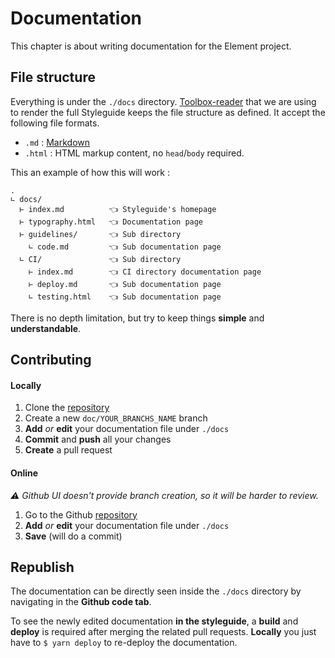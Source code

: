 # Documentation

This chapter is about writing documentation for the Element project.

## File structure

Everything is under the `./docs` directory. [Toolbox-reader](https://github.com/frontend/toolbox-reader) that we are using to render the full Styleguide keeps the file structure as defined. It accept the following file formats.
- `.md` : [Markdown](https://github.com/adam-p/markdown-here/wiki/Markdown-Cheatsheet)
- `.html` : HTML markup content, no `head`/`body` required.

This an example of how this will work :

````plain
.
∟ docs/
  ⊢ index.md          👈 Styleguide's homepage
  ⊢ typography.html   👈 Documentation page
  ⊢ guidelines/       👈 Sub directory
    ∟ code.md         👈 Sub documentation page
  ∟ CI/               👈 Sub directory
    ⊢ index.md        👈 CI directory documentation page
    ⊢ deploy.md       👈 Sub documentation page
    ∟ testing.html    👈 Sub documentation page
````

There is no depth limitation, but try to keep things **simple** and **understandable**.

## Contributing

#### Locally
1. Clone the [repository](https://github.com/epfl-idevelop/elements)
2. Create a new `doc/YOUR_BRANCHS_NAME` branch
3. **Add** _or_ **edit** your documentation file under `./docs`
4. **Commit** and **push** all your changes
5. **Create** a pull request

#### Online
_⚠️ Github UI doesn't provide branch creation, so it will be harder to review._
1. Go to the Github [repository](https://github.com/epfl-idevelop/elements)
2. **Add** _or_ **edit** your documentation file under `./docs`
3. **Save** (will do a commit)

## Republish

The documentation can be directly seen inside the `./docs` directory by navigating in the **Github code tab**.

To see the newly edited documentation **in the styleguide**, a **build** and **deploy** is required after merging the related pull requests. **Locally** you just have to `$ yarn deploy` to re-deploy the documentation. 
